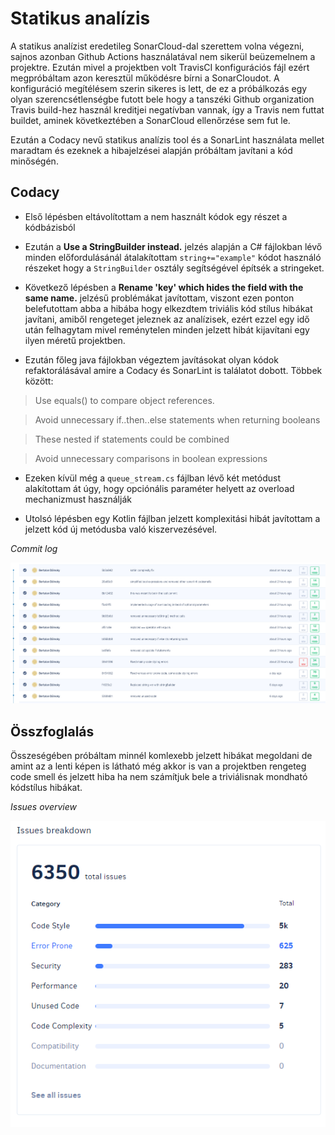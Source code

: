 # Statikus analízis
A statikus analízist eredetileg SonarCloud-dal szerettem volna végezni, sajnos azonban Github Actions használatával nem sikerül beüzemelnem a projektre. Ezután mivel a projektben volt TravisCI konfigurációs fájl ezért megpróbáltam azon keresztül működésre bírni a SonarCloudot. A konfiguráció megítélésem szerin sikeres is lett, de ez a próbálkozás egy olyan szerencsétlenségbe futott bele hogy a tanszéki Github organization Travis build-hez használ kreditjei negatívban vannak, így a Travis nem futtat buildet, aminek következtében a SonarCloud ellenőrzése sem fut le.

Ezután a Codacy nevű statikus analízis tool és a SonarLint használata mellet maradtam és ezeknek a hibajelzései alapján próbáltam javítani a kód minőségén.

## Codacy
 - Első lépésben eltávolítottam a nem használt kódok egy részet a kódbázisból

 - Ezután a **Use a StringBuilder instead.** jelzés alapján a C# fájlokban lévő minden előfordulásánál átalakítottam `string+="example"` kódot használó részeket hogy a `StringBuilder` osztály segítségével építsék a stringeket.

 - Következő lépésben a **Rename 'key' which hides the field with the same name.** jelzésű problémákat javítottam, viszont ezen ponton belefutottam abba a hibába hogy elkezdtem triviális kód stílus hibákat javítani, amiből rengeteget jeleznek az analízisek, ezért ezzel egy idő után felhagytam mivel reménytelen minden jelzett hibát kijavítani egy ilyen méretű projektben.

 - Ezután főleg java fájlokban végeztem javításokat olyan kódok refaktorálásával amire a Codacy és SonarLint is találatot dobott. Többek között:
  > Use equals() to compare object references.

  > Avoid unnecessary if..then..else statements when returning booleans

  > These nested if statements could be combined

  > Avoid unnecessary comparisons in boolean expressions

 - Ezeken kívül még a `queue_stream.cs` fájlban lévő két metódust alakítottam át úgy, hogy opciónális paraméter helyett az overload mechanizmust használják

 - Utolsó lépésben egy Kotlin fájlban jelzett komplexitási hibát javítottam a jelzett kód új metódusba való kiszervezésével.

*Commit log*

 ![Commit log](1.png)


 ## Összfoglalás
Összeségében próbáltam minnél komlexebb jelzett hibákat megoldani de amint az a lenti képen is látható még akkor is van a projektben rengeteg code smell és jelzett hiba ha nem számítjuk bele a triviálisnak mondható kódstílus hibákat.

*Issues overview*

![Issues overview](2.png)
